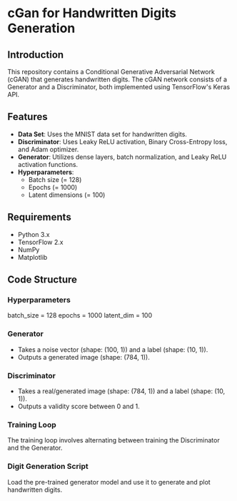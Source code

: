 # cGan for Handwritten Digits Generation

## Introduction

This repository contains a Conditional Generative Adversarial Network (cGAN) that generates handwritten digits. The cGAN network consists of a Generator and a Discriminator, both implemented using TensorFlow's Keras API.

## Features

- **Data Set**: Uses the MNIST data set for handwritten digits.
- **Discriminator**: Uses Leaky ReLU activation, Binary Cross-Entropy loss, and Adam optimizer.
- **Generator**: Utilizes dense layers, batch normalization, and Leaky ReLU activation functions.
- **Hyperparameters**:  
    - Batch size \(= 128\)  
    - Epochs \(= 1000\)  
    - Latent dimensions \(= 100\)

## Requirements

- Python 3.x
- TensorFlow 2.x
- NumPy
- Matplotlib

## Code Structure

### Hyperparameters

batch_size = 128
epochs = 1000
latent_dim = 100

### Generator

- Takes a noise vector (shape: \(100, 1\)) and a label (shape: \(10, 1\)).
- Outputs a generated image (shape: \(784, 1\)).

### Discriminator

- Takes a real/generated image (shape: \(784, 1\)) and a label (shape: \(10, 1\)).
- Outputs a validity score between 0 and 1.

### Training Loop

The training loop involves alternating between training the Discriminator and the Generator.

### Digit Generation Script

Load the pre-trained generator model and use it to generate and plot handwritten digits.


